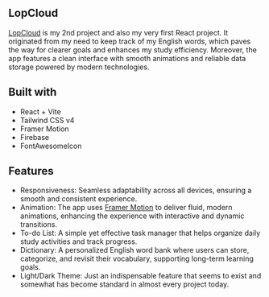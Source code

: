 ## LopCloud

[LopCloud](https://lopcloud.vercel.app) is my 2nd project and also my very first React project. It originated from my need to keep track of my English words, which paves the way for clearer goals and enhances my study efficiency. Moreover, the app features a clean interface with smooth animations and reliable data storage powered by modern technologies.

## Built with
+ React + Vite
+ Tailwind CSS v4
+ Framer Motion
+ Firebase
+ FontAwesomeIcon

## Features
+ Responsiveness: Seamless adaptability across all devices, ensuring a smooth and consistent experience.
+ Animation: The app uses [Framer Motion](https://motion.dev) to deliver fluid, modern animations, enhancing the experience with interactive and dynamic transitions.
+ To-do List: A simple yet effective task manager that helps organize daily study activities and track progress.
+ Dictionary: A personalized English word bank where users can store, categorize, and revisit their vocabulary, supporting long-term learning goals.
+ Light/Dark Theme: Just an indispensable feature that seems to exist and somewhat has become standard in almost every project today.